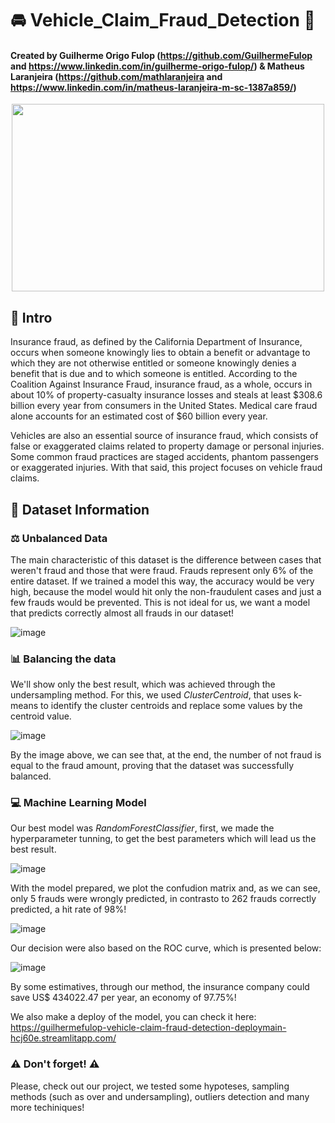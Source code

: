 #  :oncoming_automobile: Vehicle_Claim_Fraud_Detection :money_with_wings:

#### Created by Guilherme Origo Fulop (https://github.com/GuilhermeFulop __and__ https://www.linkedin.com/in/guilherme-origo-fulop/) & Matheus Laranjeira (https://github.com/mathlaranjeira __and__ https://www.linkedin.com/in/matheus-laranjeira-m-sc-1387a859/)

<img width="500" height="300" style="display: block; margin-left: auto; margin-right: auto" src="https://www.supergraph.nl/wp-content/uploads/2015/12/insurancefraud.png">

## :blue_book: Intro
Insurance fraud, as defined by the California Department of Insurance, occurs when someone knowingly lies to obtain a benefit or advantage to which they are not otherwise entitled or someone knowingly denies a benefit that is due and to which someone is entitled. According to the Coalition Against Insurance Fraud, insurance fraud, as a whole, occurs in about 10% of property-casualty insurance losses and steals at least $308.6 billion every year from consumers in the United States. Medical care fraud alone accounts for an estimated cost of \$60 billion every year.

Vehicles are also an essential source of insurance fraud, which consists of false or exaggerated claims related to property damage or personal injuries. Some common fraud practices are staged accidents, phantom passengers or exaggerated injuries. With that said, this project focuses on vehicle fraud claims.

## :book: Dataset Information

### :balance_scale: Unbalanced Data

The main characteristic of this dataset is the difference between cases that weren't fraud and those that were fraud. Frauds represent only 6% of the entire dataset. If we trained a model this way, the accuracy would be very high, because the model would hit only the non-fraudulent cases and just a few frauds would be prevented. This is not ideal for us, we want a model that predicts correctly almost all frauds in our dataset!

![image](https://user-images.githubusercontent.com/103580606/196768827-425f7c43-fa01-49c1-9022-444091ee35c9.png)

### :bar_chart: Balancing the data

We'll show only the best result, which was achieved through the undersampling method. For this, we used _ClusterCentroid_, that uses k-means to identify the cluster centroids and replace some values by the centroid value.

![image](https://user-images.githubusercontent.com/103580606/196771303-a74281e3-a6ce-40f1-ba96-7021edb374fc.png)

By the image above, we can see that, at the end, the number of not fraud is equal to the fraud amount, proving that the dataset was successfully balanced.

### :computer: Machine Learning Model

Our best model was _RandomForestClassifier_, first, we made the hyperparameter tunning, to get the best parameters which will lead us the best result.

![image](https://user-images.githubusercontent.com/103580606/196772073-79bfd00b-07f0-42f7-afac-83d847aaac8f.png)

With the model prepared, we plot the confudion matrix and, as we can see, only 5 frauds were wrongly predicted, in contrasto to 262 frauds correctly predicted, a hit rate of 98%!

![image](https://user-images.githubusercontent.com/103580606/196772364-fb2cb5b1-3528-487c-82d8-5ba070c41d21.png)

Our decision were also based on the ROC curve, which is presented below:

![image](https://user-images.githubusercontent.com/100421970/196779432-a174779c-54c4-4fed-8dc8-b15738ac63a5.png)

By some estimatives, through our method, the insurance company could save US$ 434022.47 per year, an economy of 97.75%!

We also make a deploy of the model, you can check it here: https://guilhermefulop-vehicle-claim-fraud-detection-deploymain-hcj60e.streamlitapp.com/

###  :warning: Don't forget! :warning:

Please, check out our project, we tested some hypoteses, sampling methods (such as over and undersampling), outliers detection and many more techiniques!
